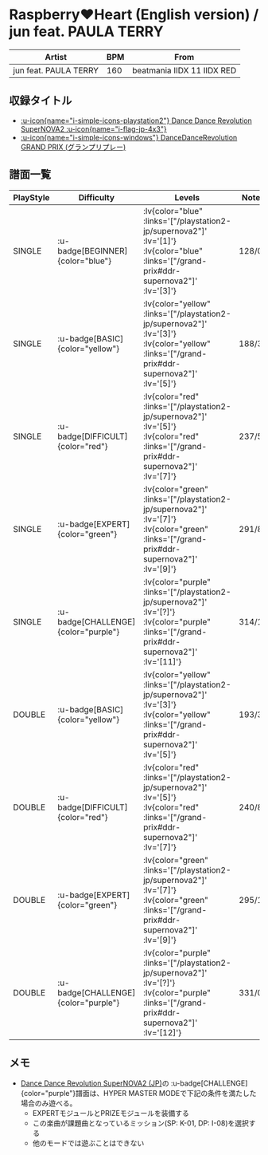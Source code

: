 # Raspberry♥Heart (English version) / jun feat. PAULA TERRY

|Artist|BPM|From|
|------|---|----|
|jun feat. PAULA TERRY|160|beatmania IIDX 11 IIDX RED|

## 収録タイトル

- [ :u-icon{name="i-simple-icons-playstation2"} Dance Dance Revolution SuperNOVA2 :u-icon{name="i-flag-jp-4x3"} ](/playstation2-jp/supernova2)
- [ :u-icon{name="i-simple-icons-windows"} DanceDanceRevolution GRAND PRIX (グランプリプレー)](/grand-prix#ddr-supernova2)

## 譜面一覧

|PlayStyle|Difficulty|Levels|Notes|Movie|
|---------|----------|------|-----|-----|
|SINGLE| :u-badge[BEGINNER]{color="blue"} | :lv{color="blue" :links='["/playstation2-jp/supernova2"]' :lv='[1]'}  :lv{color="blue" :links='["/grand-prix#ddr-supernova2"]' :lv='[3]'} |128/0||
|SINGLE| :u-badge[BASIC]{color="yellow"} | :lv{color="yellow" :links='["/playstation2-jp/supernova2"]' :lv='[3]'}  :lv{color="yellow" :links='["/grand-prix#ddr-supernova2"]' :lv='[5]'} |188/3||
|SINGLE| :u-badge[DIFFICULT]{color="red"} | :lv{color="red" :links='["/playstation2-jp/supernova2"]' :lv='[5]'}  :lv{color="red" :links='["/grand-prix#ddr-supernova2"]' :lv='[7]'} |237/5||
|SINGLE| :u-badge[EXPERT]{color="green"} | :lv{color="green" :links='["/playstation2-jp/supernova2"]' :lv='[7]'}  :lv{color="green" :links='["/grand-prix#ddr-supernova2"]' :lv='[9]'} |291/8||
|SINGLE| :u-badge[CHALLENGE]{color="purple"} | :lv{color="purple" :links='["/playstation2-jp/supernova2"]' :lv='[?]'}  :lv{color="purple" :links='["/grand-prix#ddr-supernova2"]' :lv='[11]'} |314/1||
|DOUBLE| :u-badge[BASIC]{color="yellow"} | :lv{color="yellow" :links='["/playstation2-jp/supernova2"]' :lv='[3]'}  :lv{color="yellow" :links='["/grand-prix#ddr-supernova2"]' :lv='[5]'} |193/3||
|DOUBLE| :u-badge[DIFFICULT]{color="red"} | :lv{color="red" :links='["/playstation2-jp/supernova2"]' :lv='[5]'}  :lv{color="red" :links='["/grand-prix#ddr-supernova2"]' :lv='[7]'} |240/8||
|DOUBLE| :u-badge[EXPERT]{color="green"} | :lv{color="green" :links='["/playstation2-jp/supernova2"]' :lv='[7]'}  :lv{color="green" :links='["/grand-prix#ddr-supernova2"]' :lv='[9]'} |295/15||
|DOUBLE| :u-badge[CHALLENGE]{color="purple"} | :lv{color="purple" :links='["/playstation2-jp/supernova2"]' :lv='[?]'}  :lv{color="purple" :links='["/grand-prix#ddr-supernova2"]' :lv='[12]'} |331/0||

## メモ

- [Dance Dance Revolution SuperNOVA2 (JP)](/playstation2-jp/supernova2)の :u-badge[CHALLENGE]{color="purple"}譜面は、HYPER MASTER MODEで下記の条件を満たした場合のみ遊べる。
  - EXPERTモジュールとPRIZEモジュールを装備する
  - この楽曲が課題曲となっているミッション(SP: K-01, DP: I-08)を選択する
  - 他のモードでは遊ぶことはできない
